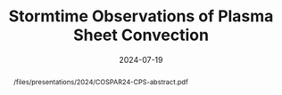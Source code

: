 ---
title: "Stormtime Observations of Plasma Sheet Convection"
collection: talks
type: "Oral presentation"
permalink: /talks/2024-07-19-COSPAR24
venue: "COSPAR 2024"
date: 2024-07-19
location: "Busan, South Korea"
abstract: "/files/presentations/2024/COSPAR24-CPS-abstract.pdf"
paperurl: "/files/presentations/2024/COSPAR24-CPS-talk.pdf"
ppt: "/files/presentations/2024/COSPAR24-CPS-talk.pptx"
---